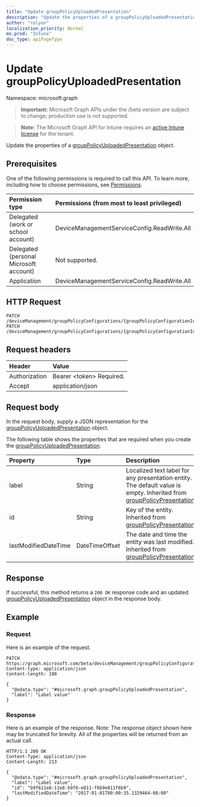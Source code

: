 ```yaml
---
title: "Update groupPolicyUploadedPresentation"
description: "Update the properties of a groupPolicyUploadedPresentation object."
author: "rolyon"
localization_priority: Normal
ms.prod: "Intune"
doc_type: apiPageType
---
```


# Update groupPolicyUploadedPresentation

Namespace: microsoft.graph

> **Important:** Microsoft Graph APIs under the /beta version are subject to change; production use is not supported.

> **Note:** The Microsoft Graph API for Intune requires an [active Intune license](https://go.microsoft.com/fwlink/?linkid=839381) for the tenant.

Update the properties of a [groupPolicyUploadedPresentation](../resources/intune-grouppolicy-grouppolicyuploadedpresentation.md) object.

## Prerequisites
One of the following permissions is required to call this API. To learn more, including how to choose permissions, see [Permissions](/graph/permissions-reference).

|Permission type|Permissions (from most to least privileged)|
|:---|:---|
|Delegated (work or school account)|DeviceManagementServiceConfig.ReadWrite.All|
|Delegated (personal Microsoft account)|Not supported.|
|Application|DeviceManagementServiceConfig.ReadWrite.All|

## HTTP Request
<!-- {
  "blockType": "ignored"
}
-->
``` http
PATCH /deviceManagement/groupPolicyConfigurations/{groupPolicyConfigurationId}/definitionValues/{groupPolicyDefinitionValueId}/presentationValues/{groupPolicyPresentationValueId}/presentation
PATCH /deviceManagement/groupPolicyConfigurations/{groupPolicyConfigurationId}/definitionValues/{groupPolicyDefinitionValueId}/presentationValues/{groupPolicyPresentationValueId}/presentation/definition/presentations/{groupPolicyPresentationId}
```

## Request headers
|Header|Value|
|:---|:---|
|Authorization|Bearer &lt;token&gt; Required.|
|Accept|application/json|

## Request body
In the request body, supply a JSON representation for the [groupPolicyUploadedPresentation](../resources/intune-grouppolicy-grouppolicyuploadedpresentation.md) object.

The following table shows the properties that are required when you create the [groupPolicyUploadedPresentation](../resources/intune-grouppolicy-grouppolicyuploadedpresentation.md).

|Property|Type|Description|
|:---|:---|:---|
|label|String|Localized text label for any presentation entity. The default value is empty. Inherited from [groupPolicyPresentation](../resources/intune-grouppolicy-grouppolicypresentation.md)|
|id|String|Key of the entity. Inherited from [groupPolicyPresentation](../resources/intune-grouppolicy-grouppolicypresentation.md)|
|lastModifiedDateTime|DateTimeOffset|The date and time the entity was last modified. Inherited from [groupPolicyPresentation](../resources/intune-grouppolicy-grouppolicypresentation.md)|



## Response
If successful, this method returns a `200 OK` response code and an updated [groupPolicyUploadedPresentation](../resources/intune-grouppolicy-grouppolicyuploadedpresentation.md) object in the response body.

## Example

### Request
Here is an example of the request.
``` http
PATCH https://graph.microsoft.com/beta/deviceManagement/groupPolicyConfigurations/{groupPolicyConfigurationId}/definitionValues/{groupPolicyDefinitionValueId}/presentationValues/{groupPolicyPresentationValueId}/presentation
Content-type: application/json
Content-length: 100

{
  "@odata.type": "#microsoft.graph.groupPolicyUploadedPresentation",
  "label": "Label value"
}
```

### Response
Here is an example of the response. Note: The response object shown here may be truncated for brevity. All of the properties will be returned from an actual call.
``` http
HTTP/1.1 200 OK
Content-Type: application/json
Content-Length: 213

{
  "@odata.type": "#microsoft.graph.groupPolicyUploadedPresentation",
  "label": "Label value",
  "id": "b9f611e8-11e8-b9f6-e811-f6b9e811f6b9",
  "lastModifiedDateTime": "2017-01-01T00:00:35.1329464-08:00"
}
```





